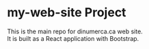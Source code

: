 # my-web-site Project
  
This is the main repo for dinumerca.ca web site.  
It is built as a React application with Bootstrap.
